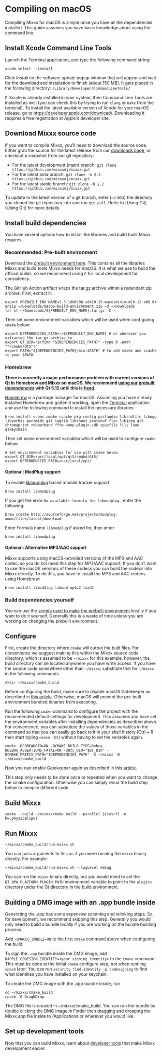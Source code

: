 # Compiling on macOS

Compiling Mixxx for macOS is simple once you have all the dependencies installed. This guide assumes you have basic knowledge about using the command line.

## Install Xcode Command Line Tools

Launch the Terminal application, and type the following command string:

```shell
xcode-select --install
```

Click *Install* on the software update popup window that will appear and wait for the download and installation to finish (about 150 MB). It
gets placed in the following directory: `/Library/Developer/CommandLineTools/`

If Xcode is already installed in your system, then Command Line Tools are installed as well (you can check this by trying to run `clang` or `make` from the terminal). To install the latest available version of Xcode for your macOS release, go to <https://developer.apple.com/download/>. Downloading it requires a free registration at Apple's developer site.

## Download Mixxx source code

If you want to compile Mixxx, you'll need to download the source code. Either grab the source for the latest release from our [downloads
page](https://www.mixxx.org/download), or checkout a snapshot from our git repository:

  - For the latest development (main) branch: `git clone https://github.com/mixxxdj/mixxx.git`
  - For the latest beta branch: `git clone -b 2.3 https://github.com/mixxxdj/mixxx.git`
  - For the latest stable branch: `git clone -b 2.2 https://github.com/mixxxdj/mixxx.git`

To update to the latest version of a git branch, enter (`cd` into) the directory you cloned the git repository into and run `git pull`. Refer to [Using Git](Using Git) for more details.

## Install build dependencies

You have several options how to install the libraries and build tools Mixxx requires.

### Recommended: Pre-built environment

Download the [prebuilt environment here](https://github.com/Be-ing/buildserver/suites/1506041269/artifacts/26401744). This contains all the libraries Mixxx and build tools Mixxx needs for macOS. It is what we use to build the official builds, so we recommend using it for local development for consistency.

The GitHub Action artifact wraps the tar.gz archive within a redundant zip archive. First, extract it:

```shell
export PREBUILT_ENV_NAME=2.3-1db6c06-sdk10.15-macosminimum10.12-x86_64
unzip ~/Downloads/macOS-build-environment.zip -d ~/Downloads
tar xf ~/Downloads/${PREBUILT_ENV_NAME}.tar.gz -C ~
```

Then set some environment variables which will be used when configuring `cmake` below:

```
export DEPENDENCIES_PATH=~/${PREBUILT_ENV_NAME} # or wherever you extracted the tar.gz archive to
export QT_DIR="$(find "${DEPENDENCIES_PATH}" -type d -path "*/cmake/Qt5")"
export PATH="${DEPENDENCIES_PATH}/bin:$PATH" # to add cmake and ccache to your $PATH
```

### Homebrew

**There is currently a major performance problem with current versions of Qt in Homebrew and Mixxx on macOS. We recommend [using our prebuilt
dependencies](#Recommended-Pre-built-environment) with Qt 5.12 until this is [fixed](https://github.com/mixxxdj/mixxx/pull/1974).**

[Homebrew](https://github.com/Homebrew/brew) is a package manager for macOS. Assuming you have already installed Homebrew and gotten it working, open the [Terminal](http://www.apple.com/macosx/apps/all.html#terminal) application and use the following command to install the necessary libraries:

```shell
brew install scons cmake ccache pkg-config portaudio libsndfile libogg libvorbis portmidi git taglib libshout protobuf flac libjpeg qt5 chromaprint rubberband fftw vamp-plugin-sdk opusfile lilv lame qtkeychain
```

Then set some environment variables which will be used to configure `cmake` below: 

```shell
# Set environment variables for use with cmake below
export QT_DIR=/usr/local/opt/qt5/cmake/Qt5/
export DEPENDENCIES_PATH=/usr/local/opt/
```

#### Optional: ModPlug support

To enable [libmodplug](http://modplug-xmms.sourceforge.net/) based
module tracker support.

```shell
brew install libmodplug
```

If you get the error `No available formula for libmodplug` , enter the
following:

```shell
brew create http://sourceforge.net/projects/modplug-xmms/files/latest/download
```

Enter Formula name `libmodplug` if asked for, then enter:

```shell
brew install libmodplug
```

#### Optional: Alternative MP3/AAC support

Mixxx supports using macOS-provided versions of the MP3 and AAC codec, so you do not need this step for MP3/AAC support. If you don't want to use the macOS versions of these codecs you can build the codecs into Mixxx directly. To do this, you have to install the MP3 and AAC codecs using Homebrew:

```shell
brew install libid3tag libmad mp4v2 faad2
```

### Build dependencies yourself

You can use the [scripts used to make the prebuilt environment](https://github.com/mixxxdj/buildserver) locally if you want to do it yourself. Generally this is a waste of time unless you are working on changing the prebuilt environment.

## Configure

First, create the directory where `cmake` will output the built files. For convenience we suggest making this within the Mixxx source code directory, which is assumed to be `~/mixxx` for this example, however, the build directory can be located anywhere you have write access. If you have the source code somewhere other than `~/mixxx`, substitute that for `~/mixxx` in the following commands.

```shell
mkdir ~/mixxx/cmake_build
```

Before configuring the build, make sure to disable macOS Gatekeeper as described in [this article](https://www.imore.com/how-open-apps-anywhere-macos-catalina-and-mojave). Otherwise, macOS will prevent the pre-built environment bundled binaries from executing.

Run the following `cmake` command to configure the project with the recommended default settings for development. This assumes you have set the environment variables after installing dependencies as described above. For convenience, you can substitute the values of those variables in the command so that you can easily go back to it in your shell history (Ctrl + R then start typing `cmake -DC`) without having to set the variables again.

```shell
cmake -DCOREAUDIO=ON -DCMAKE_BUILD_TYPE=Debug -DDEBUG_ASSERTIONS_FATAL=ON -DQt5_DIR="$QT_DIR" -DCMAKE_PREFIX_PATH="$DEPENDENCIES_PATH" -S ~/mixxx -B ~/mixxx/cmake_build
```

Now you can enable Gatekeeper again as described in this [article](https://www.imore.com/how-open-apps-anywhere-macos-catalina-and-mojave).

This step only needs to be done once or repeated when you want to change the cmake configuration. Otherwise you can simply rerun the build step below to compile different code.

## Build Mixxx

```shell
cmake --build ~/mixxx/cmake_build --parallel $(sysctl -n hw.physicalcpu)
```

## Run Mixxx
```shell
~/mixxx/cmake_build/run-mixxx.sh
```

You can pass arguments to this as if you were running the `mixxx` binary directly. For example:

```shell
~/mixxx/cmake_build/run-mixxx.sh --logLevel debug
```

You can run the `mixxx` binary directly, but you would need to set the `QT_QPA_PLATFORM_PLUGIN_PATH` environment variable to point to the `plugins` directory under the Qt directory in the build environment.

## Building a DMG image with an .app bundle inside

Generating the .app has some expensive scanning and relinking steps. So, for development, we recommend skipping this step. Generally you would only need to build a bundle locally if you are working on the bundle building process.

Add `-DMACOS_BUNDLE=ON` to the first `cmake` command above when configuring the build.

To sign the `.app` bundle inside the DMG image, add `-DAPPLE_CODESIGN_IDENTITY=<your signing identity>` to the `cmake` command. This must be done at the initial `cmake` configure step, not when running `cpack` later. You can run `security find-identity -p codesigning` to find what identities you have installed on your keychain.

To create the DMG image with the .app bundle inside, run
```shell
cd ~/mixxx/cmake_build
cpack -G DragNDrop
```

The DMG file is created in ~/mixxx/cmake_build. You can run the bundle by double clicking the DMG image in Finder then dragging and dropping the Mixxx.app file inside to /Applications or wherever you would like.

## Set up development tools

Now that you can build Mixxx, learn about [developer tools](https://github.com/mixxxdj/mixxx/wiki/Developer%20Tools) that make Mixxx development easier.
